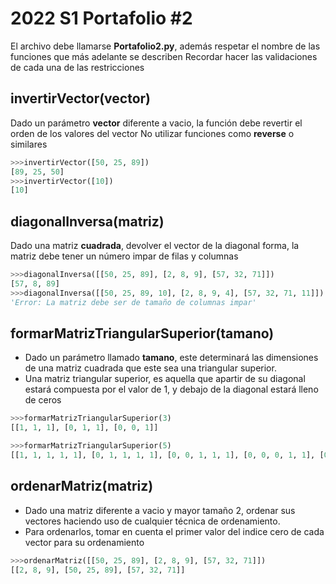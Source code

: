# 2022 S1 Portafolio #2

El archivo debe llamarse **Portafolio2.py**, además respetar el nombre de las funciones que más adelante se describen
Recordar hacer las validaciones de cada una de las restricciones

## invertirVector(vector)
Dado un parámetro **vector** diferente a vacio, la función debe revertir el orden de los valores del vector
No utilizar funciones como **reverse** o similares

```python
>>>invertirVector([50, 25, 89])
[89, 25, 50]
>>>invertirVector([10])
[10]
```

## diagonalInversa(matriz)
Dado una matriz **cuadrada**, devolver el vector de la diagonal forma, la matriz debe tener un número impar de filas y columnas

```python
>>>diagonalInversa([[50, 25, 89], [2, 8, 9], [57, 32, 71]])
[57, 8, 89]
>>>diagonalInversa([[50, 25, 89, 10], [2, 8, 9, 4], [57, 32, 71, 11]])
'Error: La matriz debe ser de tamaño de columnas impar'
```
## formarMatrizTriangularSuperior(tamano)
- Dado un parámetro llamado **tamano**, este determinará las dimensiones de una matriz cuadrada que este sea una triangular superior. 
- Una matriz triangular superior, es aquella que apartir de su diagonal estará compuesta por el valor de 1, y debajo de la diagonal estará lleno de ceros

```python
>>>formarMatrizTriangularSuperior(3)
[[1, 1, 1], [0, 1, 1], [0, 0, 1]]

>>>formarMatrizTriangularSuperior(5)
[[1, 1, 1, 1, 1], [0, 1, 1, 1, 1], [0, 0, 1, 1, 1], [0, 0, 0, 1, 1], [0, 0, 0, 0, 1]]

```

## ordenarMatriz(matriz)
- Dado una matriz diferente a vacio y mayor tamaño 2, ordenar sus vectores haciendo uso de cualquier técnica de ordenamiento.
- Para ordenarlos, tomar en cuenta el primer valor del indice cero de cada vector para su ordenamiento

```python
>>>ordenarMatriz([[50, 25, 89], [2, 8, 9], [57, 32, 71]])
[[2, 8, 9], [50, 25, 89], [57, 32, 71]]

```
